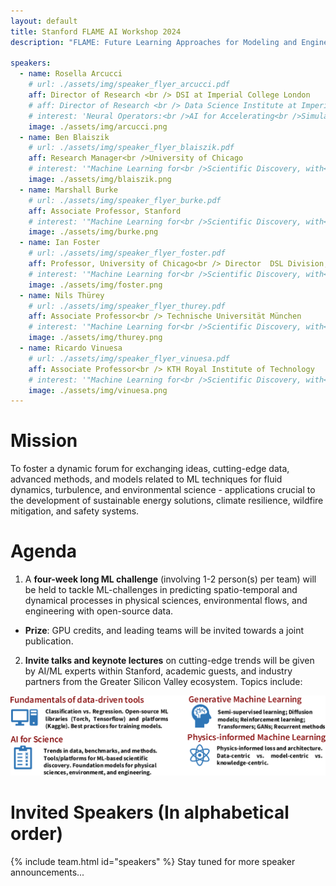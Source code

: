 ```yaml
---
layout: default
title: Stanford FLAME AI Workshop 2024
description: "FLAME: Future Learning Approaches for Modeling and Engineering"

speakers:
  - name: Rosella Arcucci
    # url: ./assets/img/speaker_flyer_arcucci.pdf
    aff: Director of Research <br /> DSI at Imperial College London
    # aff: Director of Research <br /> Data Science Institute at Imperial College London
    # interest: 'Neural Operators:<br />AI for Accelerating<br />Simulation and Design'
    image: ./assets/img/arcucci.png
  - name: Ben Blaiszik
    # url: ./assets/img/speaker_flyer_blaiszik.pdf
    aff: Research Manager<br />University of Chicago
    # interest: '"Machine Learning for<br />Scientific Discovery, with<br />Applications in Fluid Mechanics"'
    image: ./assets/img/blaiszik.png
  - name: Marshall Burke
    # url: ./assets/img/speaker_flyer_burke.pdf
    aff: Associate Professor, Stanford
    # interest: '"Machine Learning for<br />Scientific Discovery, with<br />Applications in Fluid Mechanics"'
    image: ./assets/img/burke.png
  - name: Ian Foster
    # url: ./assets/img/speaker_flyer_foster.pdf
    aff: Professor, University of Chicago<br /> Director  DSL Division, Argonne
    # interest: '"Machine Learning for<br />Scientific Discovery, with<br />Applications in Fluid Mechanics"'
    image: ./assets/img/foster.png
  - name: Nils Thürey
    # url: ./assets/img/speaker_flyer_thurey.pdf
    aff: Associate Professor<br /> Technische Universität München
    # interest: '"Machine Learning for<br />Scientific Discovery, with<br />Applications in Fluid Mechanics"'
    image: ./assets/img/thurey.png
  - name: Ricardo Vinuesa
    # url: ./assets/img/speaker_flyer_vinuesa.pdf
    aff: Associate Professor<br /> KTH Royal Institute of Technology
    # interest: '"Machine Learning for<br />Scientific Discovery, with<br />Applications in Fluid Mechanics"'
    image: ./assets/img/vinuesa.png
---
```

<!-- # Apply now
We invite Computational, Fluid Dynamics, Combustion, or AI/ML researchers worldwide  to join us at this virtual/hybrid workshop by [signing up here!](https://www.eventbrite.com/e/stanford-flame-ai-workshop-2023-tickets-593756701277) -->

# Mission
<!-- To foster a dynamic forum for exchanging ideas, data, methods, and models related to ML techniques for fluid dynamics, turbulence, and environmental flow - fields crucial to the development of energy, climate, wildfire mitigation and safety systems. -->
To foster a dynamic forum for exchanging ideas, cutting-edge data, advanced methods, and models related to ML techniques for fluid dynamics, turbulence, and environmental science - applications crucial to the development of sustainable energy solutions, climate resilience, wildfire mitigation, and safety systems.


# Agenda
1. A **four-week long ML challenge** (involving 1-2 person(s) per team) will be held to tackle ML-challenges in predicting spatio-temporal and dynamical processes in physical sciences, environmental flows, and engineering with open-source data.
- **Prize**: GPU credits, and leading teams will be invited towards a joint publication.
2. **Invite talks and keynote lectures** on cutting-edge trends will be given by AI/ML experts within Stanford, academic guests,
and industry partners from the Greater Silicon Valley ecosystem. Topics include:

![topics](./assets/img/topics.png)

# Invited Speakers (In alphabetical order)
{% include team.html id="speakers" %}
Stay tuned for more speaker announcements...


<!-- Stay tuned for the speaker announcements... -->

